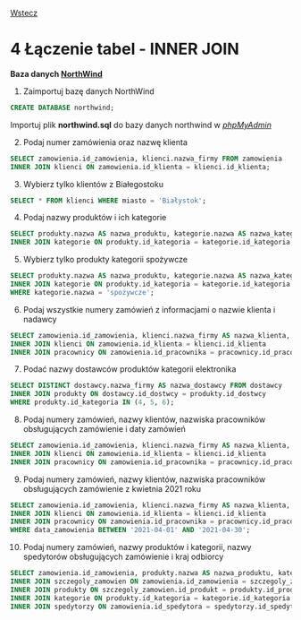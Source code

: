 [Wstecz](../bazy-danych.md)

# 4 Łączenie tabel - INNER JOIN

**Baza danych [NorthWind](northwind.sql)**

1. Zaimportuj bazę danych NorthWind

```sql
CREATE DATABASE northwind;
```

Importuj plik **northwind.sql** do bazy danych northwind w [_phpMyAdmin_](http://127.0.0.1/phpmyadmin)

2. Podaj numer zamówienia oraz nazwę klienta

```sql
SELECT zamowienia.id_zamowienia, klienci.nazwa_firmy FROM zamowienia
INNER JOIN klienci ON zamowienia.id_klienta = klienci.id_klienta;
```

3. Wybierz tylko klientów z Białegostoku

```sql
SELECT * FROM klienci WHERE miasto = 'Białystok';
```

4. Podaj nazwy produktów i ich kategorie

```sql
SELECT produkty.nazwa AS nazwa_produktu, kategorie.nazwa AS nazwa_kategorii FROM produkty
INNER JOIN kategorie ON produkty.id_kategoria = kategorie.id_kategoria;
```

5. Wybierz tylko produkty kategorii spożywcze

```sql
SELECT produkty.nazwa AS nazwa_produktu, kategorie.nazwa AS nazwa_kategorii FROM produkty
INNER JOIN kategorie ON produkty.id_kategoria = kategorie.id_kategoria
WHERE kategorie.nazwa = 'spożywcze';
```

6. Podaj wszystkie numery zamówień z informacjami o nazwie klienta i nadawcy

```sql
SELECT zamowienia.id_zamowienia, klienci.nazwa_firmy AS nazwa_klienta, pracownicy.imie AS imie_pracownika, pracownicy.nazwisko AS nazwisko_pracownika FROM zamowienia
INNER JOIN klienci ON zamowienia.id_klienta = klienci.id_klienta
INNER JOIN pracownicy ON zamowienia.id_pracownika = pracownicy.id_pracownik;
```

7. Podać nazwy dostawców produktów kategorii elektronika

```sql
SELECT DISTINCT dostawcy.nazwa_firmy AS nazwa_dostawcy FROM dostawcy
INNER JOIN produkty ON dostawcy.id_dostwcy = produkty.id_dostwcy
WHERE produkty.id_kategoria IN (4, 5, 6);
```

8. Podaj numery zamówień, nazwy klientów, nazwiska pracowników obsługujących zamówienie i daty zamówień

```sql
SELECT zamowienia.id_zamowienia, klienci.nazwa_firmy AS nazwa_klienta, pracownicy.nazwisko AS nazwisko_pracownika, zamowienia.data_zamowienia FROM zamowienia
INNER JOIN klienci ON zamowienia.id_klienta = klienci.id_klienta
INNER JOIN pracownicy ON zamowienia.id_pracownika = pracownicy.id_pracownik;
```

9. Podaj numery zamówień, nazwy klientów, nazwiska pracowników obsługujących zamówienie z kwietnia 2021 roku

```sql
SELECT zamowienia.id_zamowienia, klienci.nazwa_firmy AS nazwa_klienta, pracownicy.nazwisko AS nazwisko_pracownika, zamowienia.data_zamowienia FROM zamowienia
INNER JOIN klienci ON zamowienia.id_klienta = klienci.id_klienta
INNER JOIN pracownicy ON zamowienia.id_pracownika = pracownicy.id_pracownik
WHERE data_zamowienia BETWEEN '2021-04-01' AND '2021-04-30';
```

10. Podaj numery zamówień, nazwy produktów i kategorii, nazwy spedytorów obsługujących zamówienie i kraj odbiorcy

```sql
SELECT zamowienia.id_zamowienia, produkty.nazwa AS nazwa_produktu, kategorie.nazwa AS nazwa_kategorii, spedytorzy.nazwa AS nazwa_spedytora, zamowienia.kraj_odbiorcy FROM zamowienia
INNER JOIN szczegoly_zamowien ON zamowienia.id_zamowienia = szczegoly_zamowien.id_zamowienia
INNER JOIN produkty ON szczegoly_zamowien.id_produkt = produkty.id_produkt
INNER JOIN kategorie ON produkty.id_kategoria = kategorie.id_kategoria
INNER JOIN spedytorzy ON zamowienia.id_spedytora = spedytorzy.id_spedytora;
```
